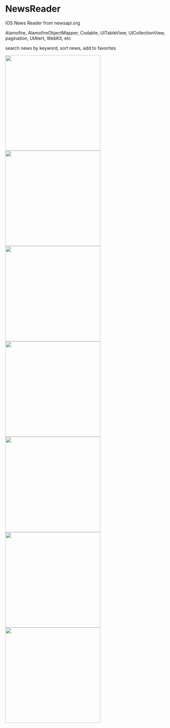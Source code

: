 # NewsReader

IOS News Reader from newsapi.org

Alamofire, AlamofireObjectMapper, Codable, UITableView, UICollectionView, 
pagination, UIAlert, WebKit, etc

search news by keyword, sort news, add to favorites

<img src="https://user-images.githubusercontent.com/49244529/74227294-d6d8f600-4cc6-11ea-8d74-3360392c406a.png" width="300">  <img src="https://user-images.githubusercontent.com/49244529/74226862-fde2f800-4cc5-11ea-9b14-2a272cb0b020.png" width="300"> <img src="https://user-images.githubusercontent.com/49244529/74226867-fe7b8e80-4cc5-11ea-9c5b-4cb076cf234a.png" width="300">  <img src="https://user-images.githubusercontent.com/49244529/74226870-ff142500-4cc5-11ea-9e8a-3078743b85a6.png" width="300"> <img src="" width="300">  <img src="https://user-images.githubusercontent.com/49244529/74226872-ff142500-4cc5-11ea-9bf3-78fb4566bda7.png" width="300">  <img src="https://user-images.githubusercontent.com/49244529/74226874-ff142500-4cc5-11ea-90b0-ea78b275e087.png" width="300"> 
